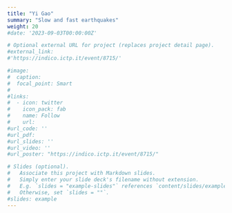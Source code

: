 ```yaml
---
title: "Yi Gao"
summary: "Slow and fast earthquakes"
weight: 20
#date: '2023-09-03T00:00:00Z'

# Optional external URL for project (replaces project detail page).
#external_link:  
#'https://indico.ictp.it/event/8715/'

#image:
#  caption:
#  focal_point: Smart
#
#links:
#  - icon: twitter
#    icon_pack: fab
#    name: Follow
#    url: 
#url_code: ''
#url_pdf: 
#url_slides: ''
#url_video: ''
#url_poster: "https://indico.ictp.it/event/8715/"

# Slides (optional).
#   Associate this project with Markdown slides.
#   Simply enter your slide deck's filename without extension.
#   E.g. `slides = "example-slides"` references `content/slides/example-slides.md`.
#   Otherwise, set `slides = ""`.
#slides: example
---
```

